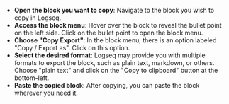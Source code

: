 - **Open the block you want to copy**: Navigate to the block you wish to copy in Logseq.
- **Access the block menu**: Hover over the block to reveal the bullet point on the left side. Click on the bullet point to open the block menu.
- **Choose "Copy Export"**: In the block menu, there is an option labeled "Copy / Export as". Click on this option.
- **Select the desired format**: Logseq may provide you with multiple formats to export the block, such as plain text, markdown, or others. Choose "plain text" and click on the "Copy to clipboard" button at the bottom-left.
- **Paste the copied block**: After copying, you can paste the block wherever you need it.